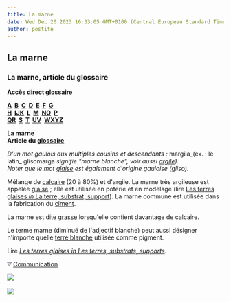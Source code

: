```yaml
---
title: La marne
date: Wed Dec 20 2023 16:33:05 GMT+0100 (Central European Standard Time)
author: postite
---
```


## La marne
### La marne, article du glossaire
 **Accès direct glossaire**

**[A](a.html)  [B](b.html)  [C](c.html)  [D](d.html)  [E](e.html)  [F](f.html)  [G](g.html)  
[H](h.html)  [IJK](ijk.html)  [L](l.html)  [M](m.html)  [NO](no.html)  [P](p.html)  
[QR](qr.html)  [S](s.html)  [T](t.html)  [UV](uv.html)  [WXYZ](wxyz.html)**

**La marne  
Article du [glossaire](glossaire.html)**

_D'un mot gaulois aux multiples cousins et descendants :_ margila_(ex. : le latin_ glisomarga _signifie "marne blanche", voir aussi [argile](argile.html)).  
Noter que le mot [glaise](glaise.html) est également d'origine gauloise (_gliso_)._

Mélange de [calcaire](calcaire.html) (20 à 80%) et d'argile. La marne très argileuse est appelée [glaise](glaise.html) ; elle est utilisée en poterie et en modelage (lire [Les terres glaises _in_ La terre, substrat, support](terressupports.html#lesterresglaises)). La marne commune est utilisée dans la fabrication du [ciment](ciment.html).

La marne est dite [grasse](gras.html) lorsqu'elle contient davantage de calcaire.

Le terme marne (diminué de l'adjectif blanche) peut aussi désigner n'importe quelle [terre blanche](terresblanches.html) utilisée comme pigment.

Lire _[Les terres glaises in Les terres, substrats, supports](terressupports.html#lesterresglaises)_.



![](images/flechebas.gif) [Communication](http://www.artrealite.com/annonceurs.htm) 

[![](https://cbonvin.fr/sites/regie.artrealite.com/visuels/campagne1.png)](index-2.html#20131014)

![](https://cbonvin.fr/sites/regie.artrealite.com/visuels/campagne2.png)